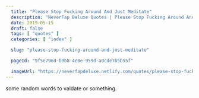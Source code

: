 ```yaml
---
  title: "Please Stop Fucking Around And Just Meditate"
  description: "NeverFap Deluxe Quotes | Please Stop Fucking Around And Just Meditate"
  date: 2019-05-15
  draft: false
  tags: [ "quotes" ]
  categories: [ "index" ]

  slug: "please-stop-fucking-around-and-just-meditate"

  pageId: "9f5e796d-b9b8-4e8e-959d-a0cde7b5b55f"

  imageUrl: "https://neverfapdeluxe.netlify.com/quotes/please-stop-fucking-around-and-just-meditate.png"
---
```


some random words to valdate or something.

